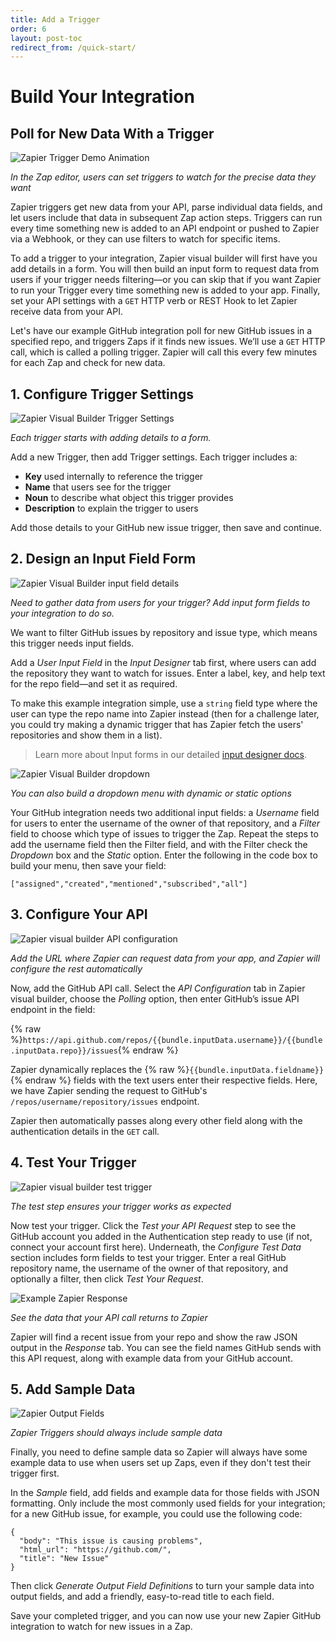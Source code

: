 ```yaml
---
title: Add a Trigger
order: 6
layout: post-toc
redirect_from: /quick-start/
---
```


# Build Your Integration

## Poll for New Data With a Trigger

![Zapier Trigger Demo Animation](https://cdn.zapier.com/storage/photos/449ad30ba51567045b9d1e9105d9fe90.gif)

_In the Zap editor, users can set triggers to watch for the precise data they want_

Zapier triggers get new data from your API, parse individual data fields, and let users include that data in subsequent Zap action steps. Triggers can run every time something new is added to an API endpoint or pushed to Zapier via a Webhook, or they can use filters to watch for specific items.

To add a trigger to your integration, Zapier visual builder will first have you add details in a form. You will then build an input form to request data from users if your trigger needs filtering—or you can skip that if you want Zapier to run your Trigger every time something new is added to your app. Finally, set your API settings with a `GET` HTTP verb or REST Hook to let Zapier receive data from your API.

Let's have our example GitHub integration poll for new GitHub issues in a specified repo, and triggers Zaps if it finds new issues. We’ll use a `GET` HTTP call, which is called a polling trigger. Zapier will call this every few minutes for each Zap and check for new data.

## 1. Configure Trigger Settings

![Zapier Visual Builder Trigger Settings](https://cdn.zapier.com/storage/photos/2d499138890f7237dffe728fbe9340bc.png)

_Each trigger starts with adding details to a form._

Add a new Trigger, then add Trigger settings. Each trigger includes a:

- **Key** used internally to reference the trigger
- **Name** that users see for the trigger
- **Noun** to describe what object this trigger provides
- **Description** to explain the trigger to users

Add those details to your GitHub new issue trigger, then save and continue.

## 2. Design an Input Field Form

![Zapier Visual Builder input field details](https://cdn.zapier.com/storage/photos/62de2ece0a20ecb837f7dc540194bca2.png)

_Need to gather data from users for your trigger? Add input form fields to your integration to do so._

We want to filter GitHub issues by repository and issue type, which means this trigger needs input fields.

Add a _User Input Field_ in the _Input Designer_ tab first, where users can add the repository they want to watch for issues. Enter a label, key, and help text for the repo field—and set it as required.

To make this example integration simple, use a `string` field type where the user can type the repo name into Zapier instead (then for a challenge later, you could try making a dynamic trigger that has Zapier fetch the users' repositories and show them in a list).

> Learn more about Input forms in our detailed [input designer docs](https://platform.zapier.com/docs/input-designer).

![Zapier Visual Builder dropdown](https://cdn.zapier.com/storage/photos/992bbec7742b65a3b48df6c981e58610.png)

_You can also build a dropdown menu with dynamic or static options_

Your GitHub integration needs two additional input fields: a _Username_ field for users to enter the username of the owner of that repository, and a _Filter_ field to choose which type of issues to trigger the Zap. Repeat the steps to add the username field then the Filter field, and with the Filter check the _Dropdown_ box and the _Static_ option. Enter the following in the code box to build your menu, then save your field:

`["assigned","created","mentioned","subscribed","all"]`

## 3. Configure Your API

![Zapier visual builder API configuration](https://cdn.zapier.com/storage/photos/33cb494cf4aa6ef43df03246d8c9812d.png)

_Add the URL where Zapier can request data from your app, and Zapier will configure the rest automatically_

Now, add the GitHub API call. Select the _API Configuration_ tab in Zapier visual builder, choose the _Polling_ option, then enter GitHub’s issue API endpoint in the field:

{% raw %}`https://api.github.com/repos/{{bundle.inputData.username}}/{{bundle.inputData.repo}}/issues`{% endraw %}

Zapier dynamically replaces the {% raw %}`{{bundle.inputData.fieldname}}`{% endraw %} fields with the text users enter their respective fields. Here, we have Zapier sending the request to GitHub's `/repos/username/repository/issues` endpoint.

Zapier then automatically passes along every other field along with the authentication details in the `GET` call.

## 4. Test Your Trigger

![Zapier visual builder test trigger](https://cdn.zapier.com/storage/photos/ba49443ef2a1222468f1e0f658779762.png)

_The test step ensures your trigger works as expected_

Now test your trigger. Click the *Test your API Request* step to see the GitHub account you added in the Authentication step ready to use (if not, connect your account first here). Underneath, the _Configure Test Data_ section includes form fields to test your trigger. Enter a real GitHub repository name, the username of the owner of that repository, and optionally a filter, then click *Test Your Request*.

![Example Zapier Response](https://cdn.zapier.com/storage/photos/9cf94d89de973edd4b6b3e50971e8375.png)

_See the data that your API call returns to Zapier_

Zapier will find a recent issue from your repo and show the raw JSON output in the _Response_ tab. You can see the field names GitHub sends with this API request, along with example data from your GitHub account.

## 5. Add Sample Data

![Zapier Output Fields](https://cdn.zapier.com/storage/photos/db32cf4e7da4ea55c81bb9f2317473ae.png)

_Zapier Triggers should always include sample data_

Finally, you need to define sample data so Zapier will always have some example data to use when users set up Zaps, even if they don't test their trigger first.

In the _Sample_ field, add fields and example data for those fields with JSON formatting. Only include the most commonly used fields for your integration; for a new GitHub issue, for example, you could use the following code:

	{
	  "body": "This issue is causing problems",
	  "html_url": "https://github.com/",
	  "title": "New Issue"
	}

Then click _Generate Output Field Definitions_ to turn your sample data into output fields, and add a friendly, easy-to-read title to each field.

Save your completed trigger, and you can now use your new Zapier GitHub integration to watch for new issues in a Zap.